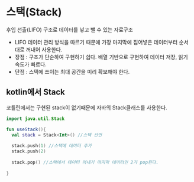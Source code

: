# 스택(Stack)

후입 선출(LIFO) 구조로 데이터를 넣고 뺄 수 있는 자료구조

* LIFO 데이터 관리 방식을 따르기 때문에 가장 마지막에 집어넣은 데이터부터 순서대로 꺼내어 사용한다.
* 장점 : 구조가 단순하여 구현하기 쉽다. 배열 기반으로 구현하여 데이터 저장, 읽기 속도가 빠르다.
* 단점 : 스택에 쓰이는 최대 공간을 미리 확보해야 한다. 

## kotlin에서 Stack

코틀린에서는 구현된 stack이 없기때문에 자바의 Stack클래스를 사용한다. 

```kotlin
import java.util.Stack

fun useStack(){
  val stack = Stack<Int>() //스택 선언
  
  stack.push(1) //스택에 데이터 추가 
  stack.push(2) 
  
  stack.pop() //스택에서 데이터 꺼내기 마지막 데이터인 2가 pop된다.
  
}
```



